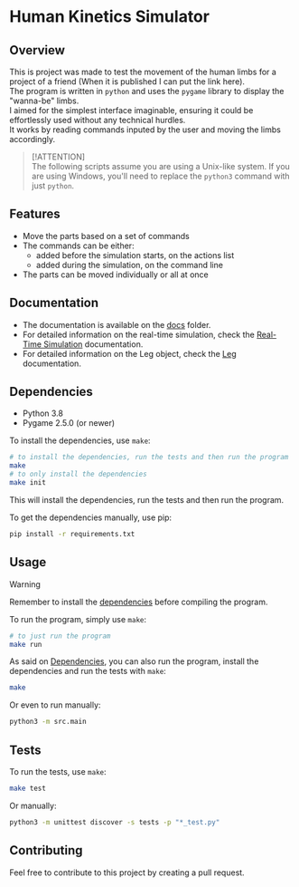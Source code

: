 # Human Kinetics Simulator

## Overview
This is project was made to test the movement of the human limbs
for a project of a friend (When it is published I can put the link here).  
The program is written in `python` and uses the `pygame` library to display the "wanna-be" limbs.  
I aimed for the simplest interface imaginable, ensuring it could be effortlessly used without any technical hurdles.  
It works by reading commands inputed by the user and moving the limbs accordingly.

> [!ATTENTION]  
> The following scripts assume you are using a Unix-like system.
If you are using Windows, you'll need to replace the `python3` command with just `python`.

## Features
- Move the parts based on a set of commands
- The commands can be either:
  - added before the simulation starts, on the actions list
  - added during the simulation, on the command line
- The parts can be moved individually or all at once

## Documentation
- The documentation is available on the [docs](docs) folder.  
- For detailed information on the real-time simulation, check the [Real-Time Simulation](docs/real_time_simulation.md) documentation.  
- For detailed information on the Leg object, check the [Leg](docs/leg.md) documentation.

## Dependencies
- Python 3.8
- Pygame 2.5.0 (or newer)

To install the dependencies, use `make`:
```bash
# to install the dependencies, run the tests and then run the program
make
# to only install the dependencies
make init
```
This will install the dependencies, run the tests and then run the program.

To get the dependencies manually, use pip:
```bash
pip install -r requirements.txt
```

## Usage

> [!WARNING]  
> Remember to install the [dependencies](#dependencies) before compiling the program.

To run the program, simply use `make`:
```bash
# to just run the program
make run
```
As said on [Dependencies](#dependencies), you can also run the program, install the dependencies and run the tests with `make`:
```bash
make
```
Or even to run manually:
```bash
python3 -m src.main
```

## Tests
To run the tests, use `make`:
```bash
make test
```
Or manually:
```bash
python3 -m unittest discover -s tests -p "*_test.py"
```

## Contributing
Feel free to contribute to this project by creating a pull request.

